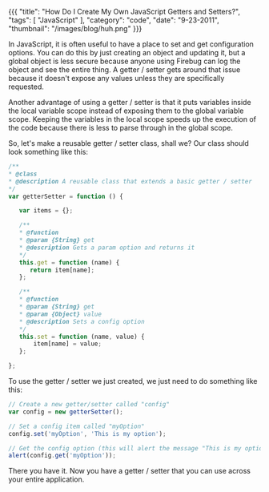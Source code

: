{{{
    "title": "How Do I Create My Own JavaScript Getters and Setters?",
    "tags": [ "JavaScript" ],
    "category": "code",
    "date": "9-23-2011",
    "thumbnail": "/images/blog/huh.png"
}}}

In JavaScript, it is often useful to have a place to set and get configuration options.  You can do this by just creating an object and updating it, but a global object is less secure because anyone using Firebug can log the object and see the entire thing.  A getter / setter gets around that issue because it doesn't expose any values unless they are specifically requested.

Another advantage of using a getter / setter is that it puts variables inside the local variable scope instead of exposing them to the global variable scope.  Keeping the variables in the local scope speeds up the execution of the code because there is less to parse through in the global scope.

So, let's make a reusable getter / setter class, shall we?  Our class should look something like this:

```javascript
/**
* @class
* @description A reusable class that extends a basic getter / setter
*/
var getterSetter = function () {

   var items = {};

   /**
   * @function
   * @param {String} get
   * @description Gets a param option and returns it
   */
   this.get = function (name) {
      return item[name];
   };

   /**
   * @function
   * @param {String} get
   * @param {Object} value
   * @description Sets a config option
   */
   this.set = function (name, value) {
       item[name] = value;
   };

};
```

To use the getter / setter we just created, we just need to do something like this:

```javascript
// Create a new getter/setter called "config"
var config = new getterSetter();

// Set a config item called "myOption"
config.set('myOption', 'This is my option');

// Get the config option (this will alert the message "This is my option")
alert(config.get('myOption'));
```

There you have it.  Now you have a getter / setter that you can use across your entire application.